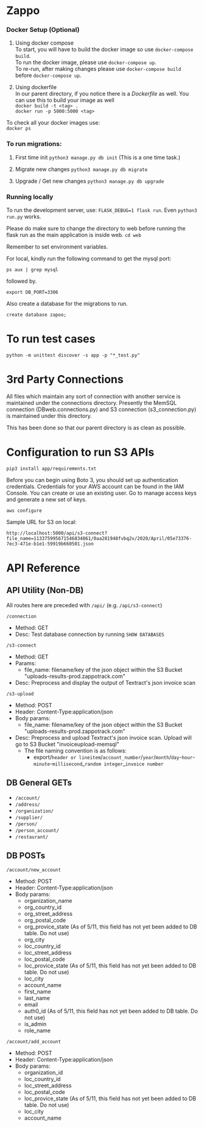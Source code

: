 # Zappo
   
### Docker Setup  (Optional)
1. Using docker compose   
To start, you will have to build the docker image so use ```docker-compose build```.   
To run the docker image, please use ```docker-compose up```.   
To re-run, after making changes please use ```docker-compose build``` before ```docker-compose up```.   
  
2. Using dockerfile     
In our parent directory, if you notice there is a *Dockerfile* as well. You can use this to build your image as well      
```docker build -t <tag> .```   
```docker run -p 5000:5000 <tag>```   
  
To check all your docker images use:  
```docker ps```  


### To run migrations:
1. First time init
```python3 manage.py db init``` (This is a one time task.)

2. Migrate new changes
```python3 manage.py db migrate```

3. Upgrade / Get new changes
```python3 manage.py db upgrade```


### Running locally
To run the development server, use: ```FLASK_DEBUG=1 flask run```.  Even ```python3 run.py``` works. 

Please do make sure to change the directory to web before running the flask run
as the main application is inside web. ```cd web ```  

Remember to set environment variables.

For local, kindly run the following command to get the mysql port:  
```
ps aux | grep mysql
```
  
followed by. 

```
export DB_PORT=3306
```

Also create a database for the migrations to run.

```
create database zapoo;
```
     
    
# To run test cases

```python -m unittest discover -s app -p "*_test.py"```


# 3rd Party Connections
All files which maintain any sort of connection with another service is maintained under the connections directory. Presently the MemSQL connection (DBweb.connections.py) and S3 connection (s3_connection.py) is maintained under this directory. 

This has been done so that our parent directory is as clean as possible.


# Configuration to run S3 APIs
```
pip3 install app/requirements.txt
```

Before you can begin using Boto 3, you should set up authentication credentials. Credentials for your AWS account can be found in the IAM Console. You can create or use an existing user. Go to manage access keys and generate a new set of keys.


```
aws configure
```

Sample URL for S3 on local:

```
http://localhost:5000/api/s3-connect?file_name=113375995671546834861/0aa281948fvbq2v/2020/April/05e73376-7ec3-471e-b1e1-59919b660501.json
```

# API Reference

## API Utility (Non-DB)

All routes here are preceded with `/api/` (e.g. `/api/s3-connect`)

`/connection`
- Method: GET
- Desc: Test database connection by running `SHOW DATABASES`

`/s3-connect`
- Method: GET
- Params:
    - file_name: filename/key of the json object within the S3 Bucket "uploads-results-prod.zappotrack.com"
- Desc: Preprocess and display the output of Textract's json invoice scan

`/s3-upload`
- Method: POST
- Header: Content-Type:application/json
- Body params:
    - file_name:  filename/key of the json object within the S3 Bucket "uploads-results-prod.zappotrack.com"
- Desc: Preprocess and upload Textract's json invoice scan. Upload will go to S3 Bucket "invoiceupload-memsql"
    - The file naming convention is as follows:
        - export/`header or lineitem`/`account_number`/`year`/`month`/`day`-`hour`-`minute`-`millisecond`\_`random integer`\_`invoice number`

## DB General GETs
- `/account/`
- `/address/`
- `/organization/`
- `/supplier/`
- `/person/`
- `/person_account/`
- `/restaurant/`

## DB POSTs

`/account/new_account`
- Method: POST
- Header: Content-Type:application/json
- Body params:
    - organization_name
    - org_country_id
    - org_street_address
    - org_postal_code
    - org_provice_state (As of 5/11, this field has not yet been added to DB table. Do not use)
    - org_city
    - loc_country_id
    - loc_street_address
    - loc_postal_code
    - loc_provice_state (As of 5/11, this field has not yet been added to DB table. Do not use)
    - loc_city
    - account_name
    - first_name
    - last_name
    - email
    - auth0_id (As of 5/11, this field has not yet been added to DB table. Do not use)
    - is_admin
    - role_name

`/account/add_account`
- Method: POST
- Header: Content-Type:application/json
- Body params:
    - organization_id
    - loc_country_id
    - loc_street_address
    - loc_postal_code
    - loc_provice_state (As of 5/11, this field has not yet been added to DB table. Do not use)
    - loc_city
    - account_name
